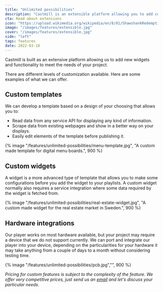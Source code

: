 ```yaml
---
title: "Unlimited possibilities"
description: "Castmill is an extensible platform allowing you to add custom widgets and new functionality that is required just for your project. If you can imagine it, we can add it to the platform."
cta: Read about extensions
icon: "https://upload.wikimedia.org/wikipedia/en/8/81/ShawshankRedemptionMoviePoster.jpg"
image: "/images/features/extensible.jpg"
cover: "/images/features/extensible.jpg"
side: "left"
tags: features
date: 2022-03-18
---
```


Castmill is built as an extensive platform allowing us to add new widgets and functionality to meet the needs of your project.

There are different levels of customization available. Here are some examples of what we can offer.

## Custom templates

We can develop a template based on a design of your choosing that allows you to:

- Read data from any service API for displaying any kind of information.
- Scrape data from existing webpages and show in a better way on your displays.
- Easily edit elements of the template before publishing it.

{% image "/features/unlimited-possibilities/menu-template.jpg", "A custom made template for digital menu boards.", 900 %}

## Custom widgets

A widget is a more advanced type of template that allows you to make some configurations before you add the widget to your playlists. A custom widget normally also requires a service integration where some data required by the widget is fetched from.

{% image "/features/unlimited-possibilities/real-estate-widget.jpg", "A custom made widget for the real estate market in Sweden.", 900 %}

## Hardware integrations

Our player works on most hardware available, but your project may require a device that we do not support currently. We can port and integrate our player into your device, depending on the particularities for your hardware it may take anything from a couple of days
to a month without considering testing time.

{% image "/features/unlimited-possibilities/pcb.jpg","", 900 %}

_Pricing for custom features is subject to the complexity of the feature. We offer very competitive prices, just send us an [email](mailto:support@castmill.com) and let's discuss your particular needs._
